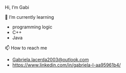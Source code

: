 Hi, I’m Gabi

🌱 I’m currently learning 
 - programming logic
 - C++
 - Java
 
📫 How to reach me 
 - Gabriela.lacerda2003@outlook.com
 - https://www.linkedin.com/in/gabriela-l-aa95961b4/
